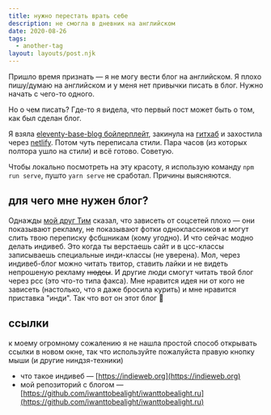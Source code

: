 ```yaml
---
title: нужно перестать врать себе
description: не смогла в дневник на английском
date: 2020-08-26
tags:
  - another-tag
layout: layouts/post.njk
---
```


Пришло время признать — я не могу вести блог на английском. Я плохо пишу/думаю на английском и у меня нет привычки писать в блог. Нужно начать с чего-то одного.

Но о чем писать? Где-то я видела, что первый пост может быть о том, как был сделан блог.

Я взяла [eleventy-base-blog бойлерплейт](https://github.com/11ty/eleventy-base-blog), закинула на [гитхаб](https://github.com) и захостила через [netlify](https://www.netlify.com/). Потом чуть переписала стили. Пара часов (из которых полтора ушло на стили) и всё готово. Советую. 

Чтобы локально посмотреть на эту красоту, я использую команду `npm run serve`, пушто `yarn serve` не сработал. Причины выясняются.

## для чего мне нужен блог?

Однажды [мой друг Тим](https://marinintim.com/) сказал, что зависеть от соцсетей плохо — они показывают рекламу, не показывают фотки одноклассников и могут слить твою переписку фсбшникам (кому угодно). И что сейчас модно делать индивеб. Это когда ты верстаешь сайт и в цсс-классы записываешь специальные инди-классы (не уверена). Мол, через индивеб-блог можно читать твитор, ставить лайки и не видеть непрошеную рекламу ~~нюдсы~~. И другие люди смогут читать твой блог через рсс (это что-то типа факса). Мне нравится идея ни от кого не зависеть (настолько, что я даже бросила курить) и мне нравится приставка "инди". Так что вот он этот блог 🥳

## ссылки

к моему огромному сожалению я не нашла простой способ открывать ссылки в новом окне, так что используйте пожалуйста правую кнопку мыши (и другие ниндзя-техники)

- что такое индивеб — [https://indieweb.org](https://indieweb.org)
- мой репозиторий с блогом — [https://github.com/iwanttobealight/iwanttobealight.ru](https://github.com/iwanttobealight/iwanttobealight.ru)